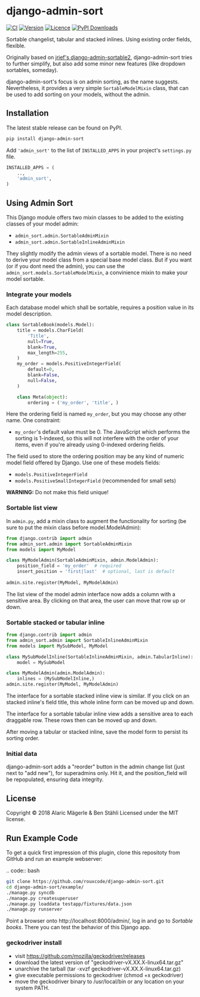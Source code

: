 # django-admin-sort

[![CI](https://img.shields.io/github/workflow/status/rouxcode/django-admin-sort/CI.svg?style=flat-square&logo=github "CI")](https://github.com/rouxcode/django-admin-sort/actions/workflows/ci.yml)
[![Version](https://img.shields.io/pypi/v/django-admin-sort.svg?style=flat-square "Version")](https://pypi.python.org/pypi/django-admin-sort/)
[![Licence](https://img.shields.io/github/license/rouxcode/django-admin-sort.svg?style=flat-square "Licence")](https://pypi.python.org/pypi/django-admin-sort/)
[![PyPI Downloads](https://img.shields.io/pypi/dm/django-admin-sort?style=flat-square "PyPi Downloads")](https://pypistats.org/packages/django-admin-sort)

Sortable changelist, tabular and stacked inlines. Using existing order fields, flexible.

Originally based on [jrief's django-admin-sortable2](https://github.com/jrief/django-admin-sortable2),
django-admin-sort tries to further simplify, but also add some minor new features (like dropdown sortables, someday).

django-admin-sort's focus is on admin sorting, as the name suggests. Nevertheless, it provides a very simple 
`SortableModelMixin` class, that can be used to add sorting on your models, without the admin.

## Installation

The latest stable release can be found on PyPI.
```bash
pip install django-admin-sort
```

Add ``'admin_sort'`` to the list of ``INSTALLED_APPS`` in your project's ``settings.py`` file.
```python
INSTALLED_APPS = (
    ..,
    'admin_sort',
)
```

## Using Admin Sort

This Django module offers two mixin classes to be added to the existing classes of your model
admin:

* ``admin_sort.admin.SortableAdminMixin``
* ``admin_sort.admin.SortableInlineAdminMixin``

They slightly modify the admin views of a sortable model. There is no need to derive your model
class from a special base model class. But if you want (or if you dont need the admin), you can
use the `admin_sort.models.SortableModelMixin`, a convinience mixin to make your model sortable.


### Integrate your models

Each database model which shall be sortable, requires a position value in its model description.
```python
class SortableBook(models.Model):
    title = models.CharField(
        'Title',
        null=True,
        blank=True,
        max_length=255,
    )
    my_order = models.PositiveIntegerField(
        default=0, 
        blank=False, 
        null=False,
    )

    class Meta(object):
        ordering = ('my_order', 'title', )
```

Here the ordering field is named ``my_order``, but you may choose any other name. One constraint:

* ``my_order``'s default value must be 0. The JavaScript which performs the sorting is 1-indexed,
    so this will not interfere with the order of your items, even if you're already using 0-indexed
    ordering fields.

The field used to store the ordering position may be any kind of numeric model field offered by
Django. Use one of these models fields:

* ``models.PositiveIntegerField``
* ``models.PositiveSmallIntegerField`` (recommended for small sets)

**WARNING:** Do not make this field unique!


### Sortable list view

In ``admin.py``, add a mixin class to augment the functionality for sorting (be sure to put the
mixin class before model.ModelAdmin):

```python
from django.contrib import admin
from admin_sort.admin import SortableAdminMixin
from models import MyModel

class MyModelAdmin(SortableAdminMixin, admin.ModelAdmin):
    position_field = 'my_order'  # required
    insert_position = 'first|last'  # optional, last is default
    
admin.site.register(MyModel, MyModelAdmin)
```

The list view of the model admin interface now adds a column with a sensitive area.
By clicking on that area, the user can move that row up or down.


### Sortable stacked or tabular inline
```python
from django.contrib import admin
from admin_sort.admin import SortableInlineAdminMixin
from models import MySubModel, MyModel

class MySubModelInline(SortableInlineAdminMixin, admin.TabularInline):  # or admin.StackedInline
    model = MySubModel

class MyModelAdmin(admin.ModelAdmin):
    inlines = (MySubModelInline,)
admin.site.register(MyModel, MyModelAdmin)
```

The interface for a sortable stacked inline view is similar. If you click on an stacked
inline's field title, this whole inline form can be moved up and down.

The interface for a sortable tabular inline view adds a sensitive area to each draggable row. These
rows then can be moved up and down.

After moving a tabular or stacked inline, save the model form to persist
its sorting order.


### Initial data

django-admin-sort adds a "reorder" button in the admin change list (just next to "add new"), for superadmins only.
Hit it, and the position_field will be repopulated, ensuring data integrity.
 

## License

Copyright © 2018 Alaric Mägerle & Ben Stähli
Licensed under the MIT license.


## Run Example Code

To get a quick first impression of this plugin, clone this repositoty
from GitHub and run an example webserver:

.. code:: bash
```bash
git clone https://github.com/rouxcode/django-admin-sort.git
cd django-admin-sort/example/
./manage.py syncdb
./manage.py createsuperuser
./manage.py loaddata testapp/fixtures/data.json
./manage.py runserver
```
Point a browser onto http://localhost:8000/admin/, log in and go to *Sortable books*. There you can
test the behavior of this Django app.


### geckodriver install

- visit https://github.com/mozilla/geckodriver/releases
- download the latest version of "geckodriver-vX.XX.X-linux64.tar.gz"
- unarchive the tarball (tar -xvzf geckodriver-vX.XX.X-linux64.tar.gz)
- give executable permissions to geckodriver (chmod +x geckodriver)
- move the geckodriver binary to /usr/local/bin or any location on your system PATH.
